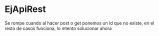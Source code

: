 # EjApiRest
Se rompe cuando al hacer post o get ponemos un id que no existe, en el resto de casos funciona, lo intento solucionar ahora
